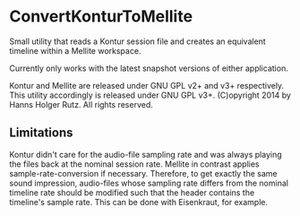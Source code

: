 # ConvertKonturToMellite

Small utility that reads a Kontur session file and creates an equivalent timeline within a Mellite workspace.

Currently only works with the latest snapshot versions of either application.

Kontur and Mellite are released under GNU GPL v2+ and v3+ respectively. This utility accordingly is released under GNU GPL v3+.
(C)opyright 2014 by Hanns Holger Rutz. All rights reserved.

## Limitations

Kontur didn't care for the audio-file sampling rate and was always playing the files back at the nominal session rate. Mellite in contrast applies sample-rate-conversion if necessary. Therefore, to get exactly the same sound impression, audio-files whose sampling rate differs from the nominal timeline rate should be modified such that the header contains the timeline's sample rate. This can be done with Eisenkraut, for example.
